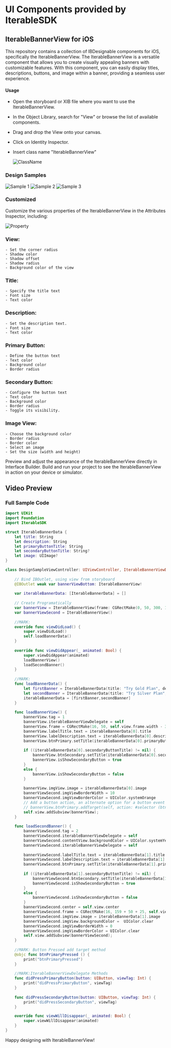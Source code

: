 # UI Components provided by IterableSDK

## IterableBannerView for iOS

This repository contains a collection of IBDesignable components for iOS, specifically the IterableBannerView. The IterableBannerView is a versatile component that allows you to create visually appealing banners with customizable features. With this component, you can easily display titles, descriptions, buttons, and image within a banner, providing a seamless user experience.

#### Usage
- Open the storyboard or XIB file where you want to use the IterableBannerView.
- In the Object Library, search for "View" or browse the list of available components.
- Drag and drop the View onto your canvas.
- Click on Identity Inspector.
- Insert class name "IterableBannerView"

    ![ClassName](/swift-sdk/BannerViewDocuments/ClassName.jpg)

### Design Samples
![Sample 1](/BannerViewDocuments/Sample1.jpg)
![Sample 2](/BannerViewDocuments/Sample2.jpg)
![Sample 3](/BannerViewDocuments/Sample3.jpg)

### Customized
Customize the various properties of the IterableBannerView in the Attributes Inspector, including:

![Property](/swift-sdk/BannerViewDocuments/Property.jpg)

### View:
    - Set the corner radius
    - Shadow color
    - Shadow offset
    - Shadow radius
    - Background color of the view

### Title:
    - Specify the title text
    - Font size
    - Text color

### Description:
    - Set the description text.
    - Font size
    - Text color

### Primary Button:
    - Define the button text
    - Text color
    - Background color
    - Border radius

### Secondary Button:
    - Configure the button text
    - Text color
    - Background color
    - Border radius
    - Toggle its visibility.

### Image View:
    - Choose the background color
    - Border radius
    - Border color
    - Select an image
    - Set the size (width and height)

Preview and adjust the appearance of the IterableBannerView directly in Interface Builder.
Build and run your project to see the IterableBannerView in action on your device or simulator.

## Video Preview
<!-- ![Preview](/swift-sdk/BannerViewDocuments/full_design_video.mp4) -->

### Full Sample Code

```swift
import UIKit
import Foundation
import IterableSDK

struct IterableBannerData {
    let title: String
    let description: String
    let primaryButtonTitle: String
    let secondaryButtonTitle: String?
    let image: UIImage?
}

class DesignSampleViewController: UIViewController, IterableBannerViewDelegate {
    
    // Bind IBOutlet, using view from storyboard
    @IBOutlet weak var bannerViewBottom: IterableBannerView!
    
    var iterableBannerData: [IterableBannerData] = []
    
    // Create Programatically
    var bannerView = IterableBannerView(frame: CGRectMake(0, 50, 300, 159))
    var bannerViewSecond = IterableBannerView()
    
    //MARK:
    override func viewDidLoad() {
        super.viewDidLoad()
        self.loadBannerData()
    }    
    
    override func viewDidAppear(_ animated: Bool) {
        super.viewDidAppear(animated)
        loadBannerView()
        loadSecondBanner()
    }
    
    //MARK:
    func loadBannerData() {
        let firstBanner = IterableBannerData(title: "Try Gold Plan", description: "Enjoy 14 days of Premium", primaryButtonTitle: "Pay now", secondaryButtonTitle: nil, image: UIImage.init(named: "flag"))
        let secondBanner = IterableBannerData(title: "Try Silver Plan", description: "Enjoy 7 days of Premium \n Second line description", primaryButtonTitle: "Pay for 7 days", secondaryButtonTitle: nil, image: UIImage.init(named: "selectedsubscription.png"))
        iterableBannerData = [firstBanner,secondBanner]
    }
    
    func loadBannerView() {
        bannerView.tag = 1
        bannerView.iterableBannerViewDelegate = self
        bannerView.frame = CGRectMake(16, 50, self.view.frame.width - 32, 159)
        bannerView.labelTitle.text = iterableBannerData[0].title
        bannerView.labelDescription.text = iterableBannerData[0].description
        bannerView.btnPrimary.setTitle(iterableBannerData[0].primaryButtonTitle, for: .normal)
        
        if ((iterableBannerData[0].secondaryButtonTitle) != nil) {
            bannerView.btnSecondary.setTitle(iterableBannerData[0].secondaryButtonTitle, for: .normal)
            bannerView.isShowSecondaryButton = true
        }
        else {
            bannerView.isShowSecondaryButton = false
        }
        
        bannerView.imgView.image = iterableBannerData[0].image
        bannerViewSecond.imgViewBorderWidth = 10
        bannerViewSecond.imgViewBorderColor = UIColor.systemOrange
        // Add a button action, an alternate option for a button event without using the delegate method.
        // bannerView.btnPrimary.addTarget(self, action: #selector (btnPrimaryPressed), for: .touchUpInside)
        self.view.addSubview(bannerView);
    }
    
    func loadSecondBanner() {
        bannerViewSecond.tag = 2
        bannerViewSecond.iterableBannerViewDelegate = self
        bannerViewSecond.contentView.backgroundColor = UIColor.systemYellow
        bannerViewSecond.iterableBannerViewDelegate = self
        
        bannerViewSecond.labelTitle.text = iterableBannerData[1].title
        bannerViewSecond.labelDescription.text = iterableBannerData[1].description + "new \n new"
        bannerViewSecond.btnPrimary.setTitle(iterableBannerData[1].primaryButtonTitle, for: .normal)
        
        if ((iterableBannerData[1].secondaryButtonTitle) != nil) {
            bannerViewSecond.btnSecondary.setTitle(iterableBannerData[1].secondaryButtonTitle, for: .normal)
            bannerViewSecond.isShowSecondaryButton = true
        }
        else {
            bannerViewSecond.isShowSecondaryButton = false
        }
        bannerViewSecond.center = self.view.center
        bannerViewSecond.frame = CGRectMake(16, 159 + 50 + 25, self.view.frame.width - 32, 200)
        bannerViewSecond.imgView.image = iterableBannerData[1].image
        bannerViewSecond.imgView.backgroundColor =  UIColor.clear
        bannerViewSecond.imgViewBorderWidth = 0
        bannerViewSecond.imgViewBorderColor = UIColor.clear
        self.view.addSubview(bannerViewSecond);
    }
    
    //MARK: Button Pressed add target method
    @objc func btnPrimaryPressed () {
        print("btnPrimaryPressed")
    }
    
    //MARK:IterableBannerViewDelegate Methods
    func didPressPrimaryButton(button: UIButton, viewTag: Int) {
        print("didPressPrimaryButton", viewTag)
    }
    
    func didPressSecondaryButton(button: UIButton, viewTag: Int) {
        print("didPressSecondaryButton", viewTag)
    }

    override func viewWillDisappear(_ animated: Bool) {
        super.viewWillDisappear(animated)
    }
}
```
Happy designing with IterableBannerView!
